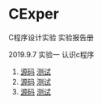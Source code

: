 # CExper
C程序设计实验 实验报告册

2019.9.7 实验一 认识c程序
1. [源码](/c/cExper/1/class1/content1/class.c) [测试](/c/cExper/1/class1/content1/test.c)
2. [源码](/c/cExper/1/class1/content2/class.c) [测试](/c/cExper/1/class1/content2/test.c)
3. [源码](/c/cExper/1/class1/content3/class.c) [测试](/c/cExper/1/class1/content3/test.c)